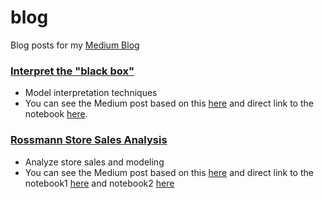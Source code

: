# blog
Blog posts for my [Medium Blog](https://medium.com/@mevanoff24)

### [Interpret the "black box"](https://github.com/mevanoff24/blog/tree/master/PovertyLevel)

- Model interpretation techniques
- You can see the Medium post based on this [here](https://medium.com/@mevanoff24/interpret-the-black-box-dc69031a81fa) and direct link to the notebook [here](https://github.com/mevanoff24/blog/blob/master/PovertyLevel/ModelInterpretation.ipynb). 


### [Rossmann Store Sales Analysis](https://github.com/mevanoff24/blog/tree/master/RossmannStoreSales)

- Analyze store sales and modeling 
- You can see the Medium post based on this [here](https://medium.com/@mevanoff24/interpret-the-black-box-dc69031a81fa) and direct link to the notebook1 [here](https://github.com/mevanoff24/blog/blob/master/RossmannStoreSales/Data%20Exploration.ipynb) and notebook2 [here](https://github.com/mevanoff24/blog/blob/master/RossmannStoreSales/Model.ipynb) 

